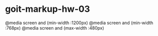 # goit-markup-hw-03
 @media screen and (min-width :1200px)
 @media screen and (min-width :768px)
 @media screen and (max-width :480px)

